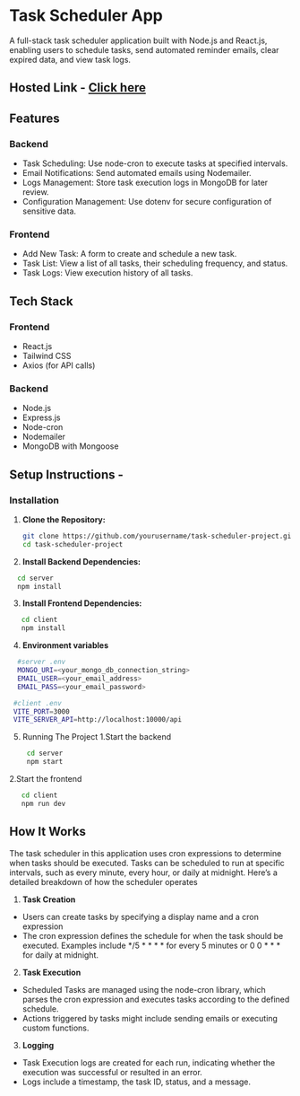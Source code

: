 # Task Scheduler App

A full-stack task scheduler application built with Node.js and React.js, enabling users to schedule tasks, send automated reminder emails, clear expired data, and view task logs.


## Hosted Link - [Click here](https://schedulify-main-1.onrender.com/)

## Features
### Backend
- Task Scheduling: Use node-cron to execute tasks at specified intervals.
- Email Notifications: Send automated emails using Nodemailer.
- Logs Management: Store task execution logs in MongoDB for later review.
- Configuration Management: Use dotenv for secure configuration of sensitive data.
### Frontend
- Add New Task: A form to create and schedule a new task.
- Task List: View a list of all tasks, their scheduling frequency, and status.
- Task Logs: View execution history of all tasks.

## Tech Stack
### Frontend
- React.js
- Tailwind CSS
- Axios (for API calls)
### Backend
- Node.js
- Express.js
- Node-cron
- Nodemailer
- MongoDB with Mongoose

## Setup Instructions -


### Installation

1. **Clone the Repository:**

   ```bash
   git clone https://github.com/yourusername/task-scheduler-project.git
   cd task-scheduler-project
   ```

2. **Install Backend Dependencies:**
 ```bash
   cd server
   npm install
```

3. **Install Frontend Dependencies:**
 ```bash
    cd client
    npm install
```

4. **Environment variables**
 ```bash
   #server .env
   MONGO_URI=<your_mongo_db_connection_string>
   EMAIL_USER=<your_email_address>
   EMAIL_PASS=<your_email_password>

  #client .env
  VITE_PORT=3000
  VITE_SERVER_API=http://localhost:10000/api
```

5. Running The Project
  1.Start the backend
    ```bash
     cd server
     npm start
    ```
  2.Start the frontend
  ```bash
     cd client
     npm run dev
   ```

## How It Works
  The task scheduler in this application uses cron expressions to determine when tasks should be executed. Tasks can be scheduled to run at specific intervals, such as every minute, every hour, or daily at midnight. Here’s a detailed breakdown of how the scheduler operates

 1. **Task Creation**
   - Users can create tasks by specifying a display name and a cron expression
   - The cron expression defines the schedule for when the task should be executed. Examples include */5 * * * * for every 5 minutes or 0 0 * * * for daily at midnight.

 2. **Task Execution**
   - Scheduled Tasks are managed using the node-cron library, which parses the cron expression and executes tasks according to the defined schedule.
   - Actions triggered by tasks might include sending emails or executing custom functions.
 3. **Logging**
   - Task Execution logs are created for each run, indicating whether the execution was successful or resulted in an error.
   - Logs include a timestamp, the task ID, status, and a message.
